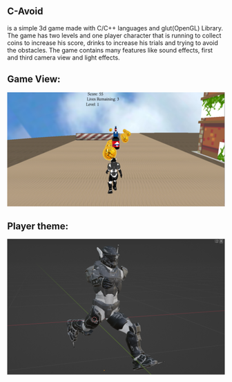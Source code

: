 ## C-Avoid
is a simple 3d game made with C/C++ languages and glut(OpenGL) Library. The game has two levels and one player character that is running to collect coins to increase his score, drinks to increase his trials and trying to avoid the obstacles.
The game contains many features like sound effects, first and third camera view and light effects.

## Game View:

![](texture/game-view.png)



## Player theme:

![](texture/spartan.png)
